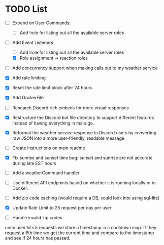 # TODO List

- [ ] Expand on User Commands:
  - [ ] Add !role for listing out all the available server roles

- [ ] Add Event Listeners:
  - [ ] Add !role for listing out all the available server roles
  - [X] Role assignment -> reaction roles

- [ ] Add concurrency support when making calls out to my weather service
- [X] Add rate limiting
- [X] Reset the rate limit block after 24 hours
- [X] Add DockerFile
- [ ] Research Discord rich embeds for more visual responses
- [X] Restructure the Discord bot file directory to support different features instead of having everything in main.go.
- [X] Reformat the weather service response to Discord users by converting raw JSON into a more user-friendly, readable message.
- [ ] Create instructions on main readme
- [X] Fix sunrise and sunset time bug: sunset and sunrise are not accurate during late EST hours
- [ ] Add a weatherCommand handler
- [ ] Use different API endpoints based on whether it is running locally or in Docker.
- [ ] Add zip code caching (would require a DB, could look into using sql-lite)
- [X] Update Rate Limit to 25 request per day per user
- [ ] Handle invalid zip codes


once user hits 5 requests we store a timestamp in a cooldown map. If they request a 6th time we get the current time and compare to the timestamp and see if 24 hours has passed.


